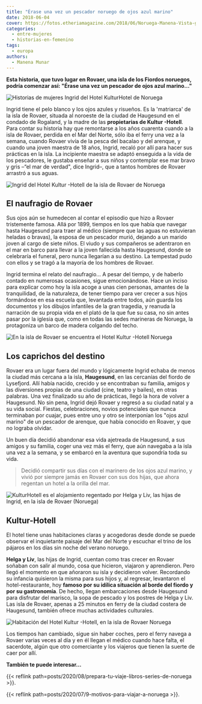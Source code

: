 ```yaml
---
title: "Érase una vez un pescador noruego de ojos azul marino"
date: 2018-06-04
cover: https://fotos.etheriamagazine.com/2018/06/Noruega-Manena-Vista-general.jpg
categories: 
  - entre-mujeres
  - historias-en-femenino
tags: 
  - europa
authors: 
  - Manena Munar
---
```


**Esta historia, que tuvo lugar en Rovaer, una isla de los Fiordos noruegos, podría 
comenzar así: "Érase una vez un pescador de ojos azul marino..."** 

![Historias de mujeres Ingrid del Hotel KulturHotel de Noruega](https://fotos.etheriamagazine.com/2018/06/1-Noruega-Manena-Munar.jpg "Isla de Rovaer (Noruega).")

Ingrid tiene el pelo blanco y los ojos azules y risueños. Es la 'matriarca' de la isla 
de Rovaer, situada al noroeste de la ciudad de Haugesund en el condado de Rogaland, y la 
madre de las **propietarias de Kultur -Hotell**. Para contar su historia hay que 
remontarse a los años cuarenta cuando a la isla de Rovaer, perdida en el Mar del Norte, 
sólo iba el ferry una vez a la semana, cuando Rovaer vivía de la pesca del bacalao y del 
arenque, y cuando una joven maestra de 18 años, Ingrid, recaló por allí para hacer sus 
prácticas en la isla. La incipiente maestra se adaptó enseguida a la vida de los 
pescadores, le gustaba enseñar a sus niños y contemplar ese mar bravo y gris –“el mar de 
verdad", dice Ingrid–, que a tantos hombres de Rovaer arrastró a sus aguas. 

![Ingrid del Hotel Kultur -Hotell de la isla de Rovaer de Noruega](https://fotos.etheriamagazine.com/2018/06/2-Noruega-Manena.jpg "Ingrid es la matriarca de la isla de Rovaer (Noruega)")

## El naufragio de Rovaer

Sus ojos aún se humedecen al contar el episodio que hizo a Rovaer tristemente famosa. 
Allá por 1899, tiempos en los que había que navegar hasta Haugesund para traer al médico 
(siempre que las aguas no estuvieran heladas o bravas), la esposa de un pescador murió, 
dejando a un marido joven al cargo de siete niños. El viudo y sus compañeros se 
adentraron en el mar en barco para llevar a la joven fallecida hasta Haugesund, donde se 
celebraría el funeral, pero nunca llegarían a su destino. La tempestad pudo con ellos y 
se tragó a la mayoría de los hombres de Rovaer. 

Ingrid termina el relato del naufragio... A pesar del tiempo, y de haberlo contado en 
numerosas ocasiones, sigue emocionándose. Hace un inciso para explicar como hoy la isla 
acoge a unas cien personas, amantes de la tranquilidad, de la naturaleza, de tener 
tiempo para ver crecer a sus hijos formándose en esa escuela que, levantada entre todos, 
aún guarda los documentos y los dibujos infantiles de la gran tragedia, y reanuda la 
narración de su propia vida en el plató de la que fue su casa, no sin antes pasar por la 
iglesia que, como en todas las sedes marineras de Noruega, la protagoniza un barco de 
madera colgando del techo. 

![En la isla de Rovaer se encuentra el Hotel Kultur -Hotell Noruega](https://fotos.etheriamagazine.com/2018/06/5-Rovaer-Noruega.jpg "La luz de los fiordos noruegos crea escenarios mágicos")

## Los caprichos del destino

Rovaer era un lugar fuera del mundo y lógicamente Ingrid echaba de menos la ciudad más 
cercana a la isla, **Haugesund**, en las cercanías del fiordo de Lysefjord. Allí había 
nacido, crecido y se encontraban su familia, amigos y las diversiones propias de una 
ciudad (cine, teatro y bailes), en otras palabras. Una vez finalizado su año de 
prácticas, llegó la hora de volver a Haugesund. No sin pena, Ingrid dejó Rovaer y 
regresó a su ciudad natal y a su vida social. Fiestas, celebraciones, novios potenciales 
que nunca terminaban por cuajar, pues entre uno y otro se interponían los "ojos azul 
marino" de un pescador de arenque, que había conocido en Roaver, y que no lograba 
olvidar. 

Un buen día decidió abandonar esa vida ajetreada de Haugesund, a sus amigos y su 
familia, coger una vez más el ferry, que aún navegaba a la isla una vez a la semana, y 
se embarcó en la aventura que supondría toda su vida. 

> Decidió compartir sus días con el marinero de los ojos azul marino, y vivió por siempre 
> jamás en Rovaer con sus dos hijas, que ahora regentan un hotel a la orilla del mar. 

![KulturHotell es el alojamiento regentado por Helga y Liv, las hijas de Ingrid, en la isla de Rovaer (Noruega)](https://fotos.etheriamagazine.com/2018/06/3-Rovaer-Noruega-Kultur-Hotel.jpg "KulturHotell es el alojamiento regentado por Helga y Liv, las hijas de Ingrid, en la isla de Rovaer (Noruega).")

## Kultur-Hotell

El hotel tiene unas habitaciones claras y acogedoras desde donde se puede observar el 
inquietante paisaje del Mar del Norte y escuchar el trino de los pájaros en los días sin 
noche del verano noruego. 

**Helga y Liv**, las hijas de Ingrid, cuentan como tras crecer en Rovaer soñaban con 
salir al mundo, cosa que hicieron, viajaron y aprendieron. Pero llegó el momento en que 
añoraron su isla y decidieron volver. Recordando su infancia quisieron la misma para sus 
hijos y, al regresar, levantaron el hotel-restaurante, hoy **famoso por su idílica 
situación al borde del fiordo y por su gastronomía**. De hecho, llegan embarcaciones 
desde Haugesund para disfrutar del marisco, la sopa de pescado y los postres de Helga y 
Liv. Las isla de Rovaer, apenas a 25 minutos en ferry de la ciudad costera de Haugesund, 
también ofrece muchas actividades culturales. 

![Habitación del Hotel Kultur -Hotell, en la isla de Rovaer Noruega](https://fotos.etheriamagazine.com/2018/06/4-Rovaer-Noruega-Kultur-Hotel.jpg "Las habitaciones están prácticamente integradas en el fiordo")

Los tiempos han cambiado, sigue sin haber coches, pero el ferry navega a Rovaer varias 
veces al día y en él llegan el médico cuando hace falta, el sacerdote, algún que otro 
comerciante y los viajeros que tienen la suerte de caer por allí. 

**También te puede interesar...** 

{{< reflink path=posts/2020/08/prepara-tu-viaje-libros-series-de-noruega >}}. 

{{< reflink path=posts/2020/07/9-motivos-para-viajar-a-noruega >}}.
